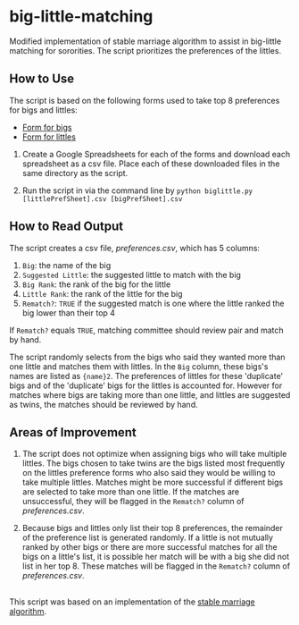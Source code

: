 # big-little-matching
Modified implementation of stable marriage algorithm to assist in big-little matching for sororities. The script prioritizes the preferences of the littles. 

## How to Use
The script is based on the following forms used to take top 8 preferences for bigs and littles: 
* [Form for bigs](https://goo.gl/forms/abo56E0KQgYZOTFB2)
* [Form for littles](https://goo.gl/forms/CeJJjnMirwitrF1q1) 

1. Create a Google Spreadsheets for each of the forms and download each spreadsheet as a csv file. Place each of these  downloaded files in the same directory as the script. 

2. Run the script in via the command line by `python biglittle.py [littlePrefSheet].csv [bigPrefSheet].csv`

## How to Read Output 
The script creates a csv file, _preferences.csv_, which has 5 columns: 
1. `Big`: the name of the big
2. `Suggested Little`: the suggested little to match with the big 
3. `Big Rank`: the rank of the big for the little 
4. `Little Rank`: the rank of the little for the big
5. `Rematch?`: `TRUE` if the suggested match is one where the little ranked the big lower than their top 4 

If `Rematch?` equals `TRUE`, matching committee should review pair and match by hand.

The script randomly selects from the bigs who said they wanted more than one little and matches them with littles. In the `Big` column, these bigs's names are listed as `{name}2`. The preferences of littles for these 'duplicate' bigs and of the 'duplicate' bigs for the littles is accounted for. However for matches where bigs are taking more than one little, and littles are suggested as twins, the matches should be reviewed by hand. 

## Areas of Improvement 
1. The script does not optimize when assigning bigs who will take multiple littles. The bigs chosen to take twins are the bigs listed most frequently on the littles preference forms who also said they would be willing to take multiple littles. Matches might be more successful if different bigs are selected to take more than one little. If the matches are unsuccessful, they will be flagged in the `Rematch?` column of _preferences.csv_.

2. Because bigs and littles only list their top 8 preferences, the remainder of the preference list is generated randomly. If a little is not mutually ranked by other bigs or there are more successful matches for all the bigs on a little's list, it is possible her match will be with a big she did not list in her top 8. These matches will be flagged in the `Rematch?` column of _preferences.csv_. 

## 
This script was based on an implementation of the [stable marriage algorithm](https://gist.github.com/joyrexus/9967709). 
